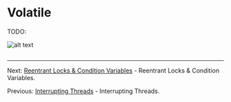 # Volatile

TODO:

![alt text](../../etc/multithreading/img.png "Img")

```java

```

<hr>

Next: [Reentrant Locks & Condition Variables](chapter_20.md "Reentrant Locks & Condition Variables") - 
Reentrant Locks & Condition Variables.

Previous: [Interrupting Threads](chapter_18.md "Interrupting Threads") - Interrupting Threads.